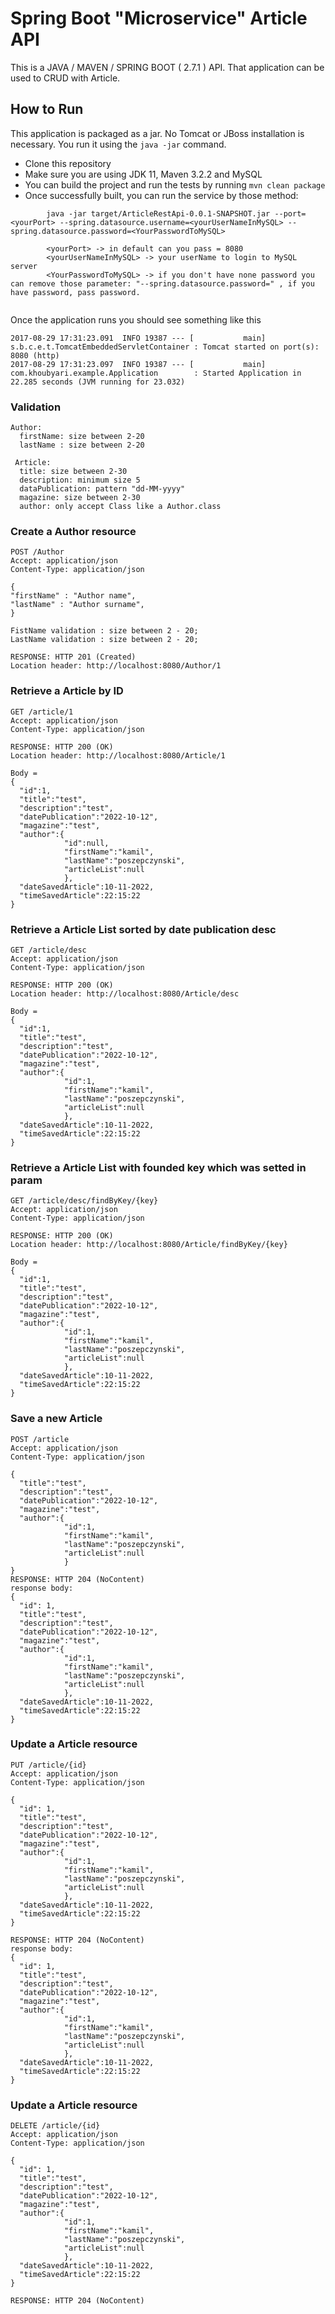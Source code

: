 # Spring Boot "Microservice" Article API

This is a JAVA / MAVEN / SPRING BOOT ( 2.7.1 ) API. That application can be used to CRUD with Article.

## How to Run 

This application is packaged as a jar. No Tomcat or JBoss installation is necessary. You run it using the ```java -jar``` command.

* Clone this repository 
* Make sure you are using JDK 11, Maven 3.2.2 and MySQL
* You can build the project and run the tests by running ```mvn clean package```
* Once successfully built, you can run the service by those method:
```
        java -jar target/ArticleRestApi-0.0.1-SNAPSHOT.jar --port=<yourPort> --spring.datasource.username=<yourUserNameInMySQL> --spring.datasource.password=<YourPasswordToMySQL>
        
        <yourPort> -> in default can you pass = 8080
        <yourUserNameInMySQL> -> your userName to login to MySQL server
        <YourPasswordToMySQL> -> if you don't have none password you can remove those parameter: "--spring.datasource.password=" , if you have password, pass password.
        
```

Once the application runs you should see something like this

```
2017-08-29 17:31:23.091  INFO 19387 --- [           main] s.b.c.e.t.TomcatEmbeddedServletContainer : Tomcat started on port(s): 8080 (http)
2017-08-29 17:31:23.097  INFO 19387 --- [           main] com.khoubyari.example.Application        : Started Application in 22.285 seconds (JVM running for 23.032)
```

### Validation

```
Author:
  firstName: size between 2-20
  lastName : size between 2-20
 
 Article:
  title: size between 2-30
  description: minimum size 5
  dataPublication: pattern "dd-MM-yyyy"
  magazine: size between 2-30
  author: only accept Class like a Author.class
```


### Create a Author resource

```
POST /Author
Accept: application/json
Content-Type: application/json

{
"firstName" : "Author name",
"lastName" : "Author surname",
}

FistName validation : size between 2 - 20;
LastName validation : size between 2 - 20;

RESPONSE: HTTP 201 (Created)
Location header: http://localhost:8080/Author/1
```

### Retrieve a Article by ID

```
GET /article/1
Accept: application/json
Content-Type: application/json

RESPONSE: HTTP 200 (OK)
Location header: http://localhost:8080/Article/1

Body = 
{
  "id":1,
  "title":"test",
  "description":"test",
  "datePublication":"2022-10-12",
  "magazine":"test",
  "author":{
            "id":null,
            "firstName":"kamil",
            "lastName":"poszepczynski",
            "articleList":null
            },
  "dateSavedArticle":10-11-2022,
  "timeSavedArticle":22:15:22
}
```

### Retrieve a Article List sorted by date publication desc

```
GET /article/desc
Accept: application/json
Content-Type: application/json

RESPONSE: HTTP 200 (OK)
Location header: http://localhost:8080/Article/desc

Body = 
{
  "id":1,
  "title":"test",
  "description":"test",
  "datePublication":"2022-10-12",
  "magazine":"test",
  "author":{
            "id":1,
            "firstName":"kamil",
            "lastName":"poszepczynski",
            "articleList":null
            },
  "dateSavedArticle":10-11-2022,
  "timeSavedArticle":22:15:22
}

```
### Retrieve a Article List with founded key which was setted in param

```
GET /article/desc/findByKey/{key}
Accept: application/json
Content-Type: application/json

RESPONSE: HTTP 200 (OK)
Location header: http://localhost:8080/Article/findByKey/{key}

Body = 
{
  "id":1,
  "title":"test",
  "description":"test",
  "datePublication":"2022-10-12",
  "magazine":"test",
  "author":{
            "id":1,
            "firstName":"kamil",
            "lastName":"poszepczynski",
            "articleList":null
            },
  "dateSavedArticle":10-11-2022,
  "timeSavedArticle":22:15:22
}
```

### Save a new Article

```
POST /article
Accept: application/json
Content-Type: application/json

{
  "title":"test",
  "description":"test",
  "datePublication":"2022-10-12",
  "magazine":"test",
  "author":{
            "id":1,
            "firstName":"kamil",
            "lastName":"poszepczynski",
            "articleList":null
            }
}
RESPONSE: HTTP 204 (NoContent)
response body:
{
  "id": 1,
  "title":"test",
  "description":"test",
  "datePublication":"2022-10-12",
  "magazine":"test",
  "author":{
            "id":1,
            "firstName":"kamil",
            "lastName":"poszepczynski",
            "articleList":null
            },
  "dateSavedArticle":10-11-2022,
  "timeSavedArticle":22:15:22
}

```
### Update a Article resource

```
PUT /article/{id}
Accept: application/json
Content-Type: application/json

{
  "id": 1,
  "title":"test",
  "description":"test",
  "datePublication":"2022-10-12",
  "magazine":"test",
  "author":{
            "id":1,
            "firstName":"kamil",
            "lastName":"poszepczynski",
            "articleList":null
            },
  "dateSavedArticle":10-11-2022,
  "timeSavedArticle":22:15:22
}

RESPONSE: HTTP 204 (NoContent)
response body:
{
  "id": 1,
  "title":"test",
  "description":"test",
  "datePublication":"2022-10-12",
  "magazine":"test",
  "author":{
            "id":1,
            "firstName":"kamil",
            "lastName":"poszepczynski",
            "articleList":null
            },
  "dateSavedArticle":10-11-2022,
  "timeSavedArticle":22:15:22
}
```

### Update a Article resource

```
DELETE /article/{id}
Accept: application/json
Content-Type: application/json

{
  "id": 1,
  "title":"test",
  "description":"test",
  "datePublication":"2022-10-12",
  "magazine":"test",
  "author":{
            "id":1,
            "firstName":"kamil",
            "lastName":"poszepczynski",
            "articleList":null
            },
  "dateSavedArticle":10-11-2022,
  "timeSavedArticle":22:15:22
}

RESPONSE: HTTP 204 (NoContent)







